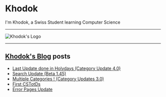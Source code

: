 # Khodok

I'm Khodok, a Swiss Student learning Computer Science

---

[khodok's logo]: https://khodok.xyz/src/img/logos/RuthinkkTooBig.png "Khodok's Logo"

![Khodok's Logo]

---

## [Khodok's Blog] posts

<!-- BLOG-POST-LIST:START -->
- [Last Update done in Holydays (Category Update 4.0)](https://blog.khodok.xyz/post/last-update-done-in-holydays-category-update-40/)
- [Search Update (Beta 1.45)](https://blog.khodok.xyz/post/search-update-beta-145/)
- [Multiple Categories ! (Category Updates 3.0)](https://blog.khodok.xyz/post/multiple-categories-category-updates-30/)
- [First CSTotDs](https://blog.khodok.xyz/post/first-cstotd/)
- [Error Pages Update](https://blog.khodok.xyz/post/error-pages-update/)
<!-- BLOG-POST-LIST:END -->

[khodok's blog]: https://khoding.github.io/Khodirect/khoBlog "Khodok's Blog"
